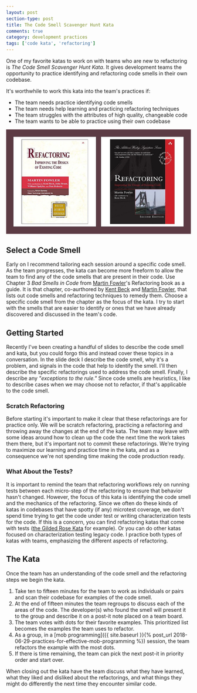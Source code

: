 ```yaml
---
layout: post
section-type: post
title: The Code Smell Scavenger Hunt Kata 
comments: true
category: development practices
tags: ['code kata', 'refactoring']
---
```


One of my favorite katas to work on with teams who are new to refactoring is _The Code Smell Scavenger Hunt Kata_. It gives development teams the opportunity to practice identifying and refactoring code smells in their own codebase. 

It's worthwhile to work this kata into the team's practices if:
* The team needs practice identifying code smells
* The team needs help learning and practicing refactoring techniques
* The team struggles with the attributes of high quality, changeable code
* The team wants to be able to practice using their own codebase

<img src="/img/refactoring-both-editions.jpg" class="img-responsive" />

## Select a Code Smell
Early on I recommend tailoring each session around a specific code smell. As the team progresses, the kata can become more freeform to allow the team to find any of the code smells that are present in their code. Use Chapter 3 _Bad Smells in Code_ from [Martin Fowler](https://www.martinfowler.com)'s Refactoring book as a guide. It is that chapter, co-aurthored by [Kent Beck](https://www.twitter.com/kentbeck) and [Martin Fowler](https://www.martinfowler.com), that lists out code smells and refactoring techniques to remedy them. Choose a specific code smell from the chapter as the focus of the kata. I try to start with the smells that are easier to identify or ones that we have already discovered and discussed in the team's code. 

## Getting Started 
Recently I've been creating a handful of slides to describe the code smell and kata, but you could forgo this and instead cover these topics in a conversation. In the slide deck I describe the code smell, why it's a problem, and signals in the code that help to identify the smell. I'll then describe the specific refactorings used to address the code smell. Finally, I describe any _"exceptions to the rule."_ Since code smells are heuristics, I like to describe cases when we may choose not to refactor, if that's applicable to the code smell. 

### Scratch Refactoring
Before starting it's important to make it clear that these refactorings are for practice only. We will be scratch refactoring, practicing a refactoring and throwing away the changes at the end of the kata. The team may leave with some ideas around how to clean up the code the next time the work takes them there, but it's important not to commit these refactorings. We're trying to maximize our learning and practice time in the kata, and as a consequence we're not spending time making the code production ready. 

### What About the Tests? 
It is important to remind the team that refactoring workflows rely on running tests between each micro-step of the refactoring to ensure that behavior hasn't changed. However, the focus of this kata is identifying the code smell and the mechanics of the refactoring. Since we often do these kinds of katas in codebases that have spotty (if any) microtest coverage, we don't spend time trying to get the code under test or writing characterization tests for the code. If this is a concern, you can find refactoring katas that come with tests ([the Gilded Rose Kata](https://github.com/emilybache/GildedRose-Refactoring-Kata) for example). Or you can do other katas focused on characterization testing legacy code. I practice both types of katas with teams, emphasizing the different aspects of refactoring. 

## The Kata
Once the team has an understanding of the code smell and the refactoring steps we begin the kata.

1. Take ten to fifteen minutes for the team to work as individuals or pairs and scan their codebase for examples of the code smell.
2. At the end of fifteen minutes the team regroups to discuss each of the areas of the code. The developer(s) who found the smell will present it to the group and describe it on a post-it note placed on a team board. 
3. The team votes with dots for their favorite examples. This prioritized list becomes the examples the team uses to refactor. 
4. As a group, in a [mob programming]({{ site.baseurl }}{% post_url 2018-06-29-practices-for-effective-mob-programming %}) session, the team refactors the example with the most dots.
5. If there is time remaining, the team can pick the next post-it in priority order and start over.

When closing out the kata have the team discuss what they have learned, what they liked and disliked about the refactorings, and what things they might do differently the next time they encounter similar code.  
